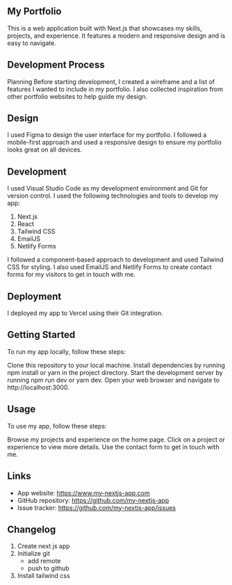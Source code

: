## My Portfolio

This is a web application built with Next.js that showcases my skills, projects, and experience. It features a modern and responsive design and is easy to navigate.

## Development Process

Planning
Before starting development, I created a wireframe and a list of features I wanted to include in my portfolio. I also collected inspiration from other portfolio websites to help guide my design.

## Design

I used Figma to design the user interface for my portfolio. I followed a mobile-first approach and used a responsive design to ensure my portfolio looks great on all devices.

## Development

I used Visual Studio Code as my development environment and Git for version control. I used the following technologies and tools to develop my app:

1. Next.js
2. React
3. Tailwind CSS
4. EmailJS
5. Netlify Forms 

I followed a component-based approach to development and used Tailwind CSS for styling. I also used EmailJS and Netlify Forms to create contact forms for my visitors to get in touch with me.

## Deployment

I deployed my app to Vercel using their Git integration.

## Getting Started

To run my app locally, follow these steps:

Clone this repository to your local machine.
Install dependencies by running npm install or yarn in the project directory.
Start the development server by running npm run dev or yarn dev.
Open your web browser and navigate to http://localhost:3000.

## Usage

To use my app, follow these steps:

Browse my projects and experience on the home page.
Click on a project or experience to view more details.
Use the contact form to get in touch with me.

## Links

- App website: https://www.my-nextjs-app.com
- GitHub repository: https://github.com/my-nextjs-app
- Issue tracker: https://github.com/my-nextjs-app/issues

## Changelog

1. Create next js app 
2. Initialize git 
   - add remote 
   - push to github
3. Install tailwind css 